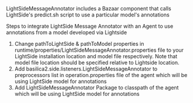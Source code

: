 ﻿
LightSideMessageAnnotator includes a Bazaar component that calls LightSide's predict.sh script to use a particular model's annotations

Steps to integrate LightSide Message Annotator with an Agent to use annotations from a model developed via Lightside

1. Change pathToLightSide & pathToModel properties in runtime/properties/LightSideMessageAnnotator.properties file to your LightSide installation location and model file respectively. Note that model file location should be specified relative to Lightside location.
2. Add basilica2.side.listeners.LightSideMessageAnnotator to preprocessors list in operation.properties file of the agent which will be using LightSide model for annotations
3. Add LightSideMessageAnnotator Package to classpath of the agent which will be using LightSide model for annotations


